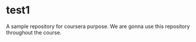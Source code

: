 # test1
A sample repository for coursera purpose.
We are gonna use this repository throughout the course.
